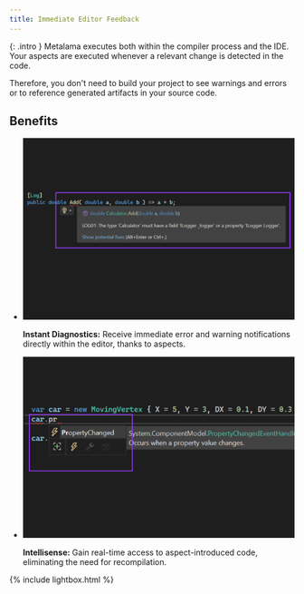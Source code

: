 ```yaml
---
title: Immediate Editor Feedback
---
```


{: .intro }
Metalama executes both within the compiler process and the IDE. Your aspects are executed whenever a relevant change is
detected in the code. 

Therefore, you don't need to build your project to see warnings and errors or to reference
generated artifacts in your source code.

## Benefits

 <ul class="lightboxSource">
    <li>
        <img src="/assets/images/homepage/diagnostic.svg" alt="Diagnostics" />
        <p>
            <b>Instant Diagnostics:</b> Receive immediate error and warning notifications directly within
            the editor, thanks to aspects.
        </p>
    </li>
    <li>
        <img src="/assets/images/homepage/intellisense.svg" alt="Intellisense" />
        <p>
            <b>Intellisense:</b> Gain real-time access to aspect-introduced code, eliminating the need for
            recompilation.
        </p>
    </li>
</ul>

{% include lightbox.html %}